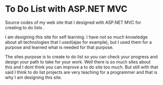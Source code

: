 # To Do List with ASP.NET MVC

Source codes of my web site that I designed with ASP.NET MVC for creating to do lists .

I am designing this site for self learning. I have not so much knowledge about all technologies that I used(ajax for example), but I used them for a purpose and learned what is needed for that purpose.

The sites purpose is to create to do list so you can check your progress and design your path to take for your work. Well there is so much sites about this and I dont think you can improve a to do site too much. But still with that said I think to do list projects are very teaching for a programmer and that is why I am designing this site.
